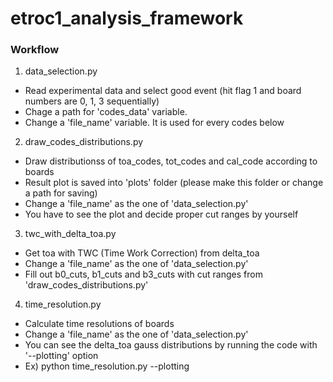 # etroc1_analysis_framework

### Workflow
1. data_selection.py
- Read experimental data and select good event (hit flag 1 and board numbers are 0, 1, 3 sequentially)
- Chage a path for 'codes_data' variable.
- Change a 'file_name' variable. It is used for every codes below

2. draw_codes_distributions.py
- Draw distributionss of toa_codes, tot_codes and cal_code according to boards
- Result plot is saved into 'plots' folder (please make this folder or change a path for saving)
- Change a 'file_name' as the one of 'data_selection.py'
- You have to see the plot and decide proper cut ranges by yourself

3. twc_with_delta_toa.py
- Get toa with TWC (Time Work Correction) from delta_toa
- Change a 'file_name' as the one of 'data_selection.py'
- Fill out b0_cuts, b1_cuts and b3_cuts with cut ranges from 'draw_codes_distributions.py'

4. time_resolution.py
- Calculate time resolutions of boards
- Change a 'file_name' as the one of 'data_selection.py'
- You can see the delta_toa gauss distributions by running the code with '--plotting' option
- Ex) python time_resolution.py --plotting
